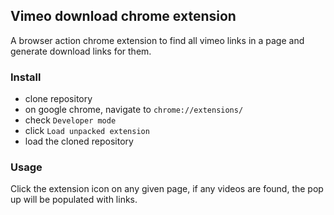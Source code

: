 ## Vimeo download chrome extension

A browser action chrome extension to find all vimeo links in a page and generate download links for them.

### Install
- clone repository
- on google chrome, navigate to `chrome://extensions/`
- check `Developer mode`
- click `Load unpacked extension`
- load the cloned repository

### Usage
Click the extension icon on any given page, if any videos are found, the pop up will be populated with links.

